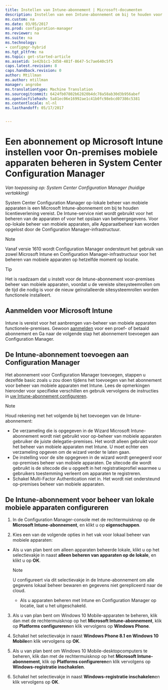 ```yaml
---
title: Instellen van Intune-abonnement | Microsoft-documenten
description: Instellen van een Intune-abonnement om bij te houden voor On-premises mobiele apparaten beheren in System Center Configuration Manager-licentieverlening.
ms.custom: na
ms.date: 03/05/2017
ms.prod: configuration-manager
ms.reviewer: na
ms.suite: na
ms.technology:
- configmgr-hybrid
ms.tgt_pltfrm: na
ms.topic: get-started-article
ms.assetid: 1e42b1c1-3d58-481f-8647-5c7ae640c5f5
caps.latest.revision: 8
caps.handback.revision: 0
author: Mtillman
ms.author: mtillman
manager: angrobe
ms.translationtype: Machine Translation
ms.sourcegitcommit: 6424fb07802b62820b4dc78a58ab30d3b956abef
ms.openlocfilehash: 5a81ec06e16992ae1c41b0fc98ebcd07386c5381
ms.contentlocale: nl-nl
ms.lasthandoff: 05/17/2017


---
```

# <a name="set-up-a-microsoft-intune-subscription-for-on-premises-mobile-device-management-in-system-center-configuration-manager"></a>Een abonnement op Microsoft Intune instellen voor On-premises mobiele apparaten beheren in System Center Configuration Manager

*Van toepassing op: System Center Configuration Manager (huidige vertakking)*

System Center Configuration Manager op\-lokale beheer van mobiele apparaten is een Microsoft Intune-abonnement om bij te houden licentieverlening vereist. De Intune-service niet wordt gebruikt voor het beheren van de apparaten of voor het opslaan van beheergegevens. Voor op\-lokale beheer van mobiele apparaten, alle Apparaatbeheer kan worden opgelost door de Configuration Manager-infrastructuur.  

> [!NOTE]  
> Vanaf versie 1610 wordt Configuration Manager ondersteunt het gebruik van zowel Microsoft Intune en Configuration Manager-infrastructuur voor het beheren van mobiele apparaten op hetzelfde moment op locatie.   

> [!TIP]  
>  Het is raadzaam dat u instelt voor de Intune-abonnement voor\-premises beheer van mobiele apparaten, voordat u de vereiste sitesysteemrollen om de tijd die nodig is voor de nieuw geïnstalleerde sitesysteemrollen worden functionele installeert.  

##  <a name="sign-up-for-microsoft-intune"></a>Aanmelden voor Microsoft Intune  
 Intune is vereist voor het aanbrengen van\-beheer van mobiele apparaten functionele-premises. Gewoon [aanmelden](http://www.microsoft.com/en-us/server-cloud/products/microsoft-intune/) voor een proef- of betaald abonnement en Ga naar de volgende stap het abonnement toevoegen aan Configuration Manager.  

##  <a name="add-the-intune-subscription-to-configuration-manager"></a>De Intune-abonnement toevoegen aan Configuration Manager  
 Het abonnement voor Configuration Manager toevoegen, stappen u dezelfde basic zoals u zou doen tijdens het toevoegen van het abonnement voor beheer van mobiele apparaten met Intune. Lees de opmerkingen hieronder voor specifieke verschillen en gebruik vervolgens de instructies in [uw Intune-abonnement configureren](../deploy-use/configure-intune-subscription.md).  

> [!NOTE]  
>  Houd rekening met het volgende bij het toevoegen van de Intune-abonnement:  
>   
>  -   De verzameling die is opgegeven in de Wizard Microsoft Intune-abonnement wordt niet gebruikt voor op\-beheer van mobiele apparaten gebruiker de juiste delegatie-premises. Het wordt alleen gebruikt voor het beheer van mobiele apparaten met Intune. U moet echter een verzameling opgeven om de wizard verder te laten gaan.  
> -   De instelling voor de site opgegeven in de wizard wordt genegeerd voor op\-premises beheer van mobiele apparaten. De sitecode die wordt gebruikt is de sitecode die u opgeeft in het registratieprofiel waarmee u gebruikers toestemming verleent om apparaten te registreren.  
> -   Schakel Multi-Factor Authentication niet in. Het wordt niet ondersteund op\-premises beheer van mobiele apparaten.  

##  <a name="configure-the-intune-subscription-for-on-premises-mobile-device-management"></a>De Intune-abonnement voor beheer van lokale mobiele apparaten configureren  

1.  In de Configuration Manager-console met de rechtermuisknop op de **Microsoft Intune-abonnement**, en klikt u op **eigenschappen**.  

2.  Kies een van de volgende opties in het vak voor lokaal beheer van mobiele apparaten:

  - Als u van plan bent om alleen apparaten beheerde lokale, klikt u op het selectievakje in naast **alleen beheren van apparaten op de lokale**, en klikt u op **OK**.  

      > [!NOTE]  
      >  U configureert via dit selectievakje in de Intune-abonnement om alle gegevens lokaal beheer bewaren en gegevens niet gerepliceerd naar de cloud.  

    - Als u apparaten beheren met Intune en Configuration Manager op locatie, laat u het uitgeschakeld.

3.  Als u van plan bent om Windows 10 Mobile-apparaten te beheren, klik dan met de rechtermuisknop op het **Microsoft Intune-abonnement**, klik op **Platforms configureren**en klik vervolgens op  **Windows Phone**.  

4.  Schakel het selectievakje in naast **Windows Phone 8.1 en Windows 10 Mobile**en klik vervolgens op **OK**.  

5.  Als u van plan bent om Windows 10 Mobile-desktopcomputers te beheren, klik dan met de rechtermuisknop op het **Microsoft Intune-abonnement**, klik op **Platforms configureren**en klik vervolgens op **Windows-registratie inschakelen**.  

6.  Schakel het selectievakje in naast **Windows-registratie inschakelen**en klik vervolgens op **OK**.  

